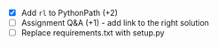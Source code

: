 - [x] Add `rl` to PythonPath (+2)
- [ ] Assignment Q&A (+1) - add link to the right solution
- [ ] Replace requirements.txt with setup.py
